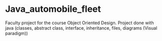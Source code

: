 # Java_automobile_fleet
Faculty project for the course Object Oriented Design. Project done with java (classes, abstract class, interface, inheritance, files, diagrams (Visual paradigm))
